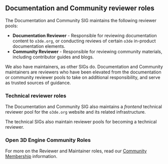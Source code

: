 ## Documentation and Community reviewer roles

The Documentation and Community SIG maintains the following reviewer pools:

* **Documentation Reviewer** - Responsible for reviewing documentation content to `o3de.org`, or conducting reviews of certain `o3de` in-product documentation elements.
* **Community Reviewer** - Responsible for reviewing community materials, including contributor guides and blogs.

We also have maintainers, as other SIGs do. Documentation and Community maintainers are reviewers who have been elevated from the documentation or community
reviewer pools to take on additional responsibility, and serve as trusted sources of guidance.

### Technical reviewer roles

The Documentation and Community SIG also maintains a _frontend_ technical reviewer pool for the `o3de.org` website and its related infrastructure.

The technical SIGs also maintain reviewer pools for becoming a technical reviewer. 

### Open 3D Engine Community Roles

For more on the Reviewer and Maintainer roles, read our [Community Membership](https://github.com/o3de/community/blob/main/community-membership.md) information. 